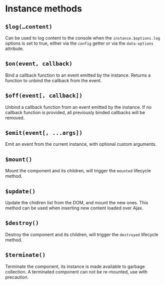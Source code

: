 # Instance methods

## `$log(…content)`

Can be used to log content to the console when the `instance.$options.log` options is set to true, either via the `config` getter or via the `data-options` attribute.

## `$on(event, callback)`

Bind a callback function to an event emitted by the instance. Returns a function to unbind the callback from the event.

## `$off(event[, callback])`

Unbind a callback function from an event emitted by the instance. If no callback function is provided, all previously binded callbacks will be removed.

## `$emit(event[, ...args])`

Emit an event from the current instance, with optional custom arguments.

## `$mount()`

Mount the component and its children, will trigger the `mounted` lifecycle method.

## `$update()`

Update the chidlren list from the DOM, and mount the new ones. This method can be used when inserting new content loaded over Ajax.

## `$destroy()`

Destroy the component and its children, will trigger the `destroyed` lifecycle method.

## `$terminate()`

Terminate the component, its instance is made available to garbage collection. A terminated component can not be re-mounted, use with precaution.
